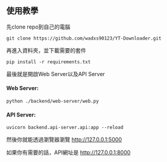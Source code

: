 ## 使用教學

先clone repo到自己的電腦
``` console
git clone https://github.com/wadxs90123/YT-Downloader.git
```

再進入資料夾，並下載需要的套件
``` console
pip install -r requirements.txt
```

最後就是開啟Web Server以及API Server
#### Web Server:
``` console
python ./backend/web-server/web.py 
```
#### API Server:
``` console
uvicorn backend.api-server.api:app --reload
```

然後你就能透過瀏覽器瀏覽
http://127.0.0.1:5000

如果你有需要的話，API網址是
http://127.0.0.1:8000
